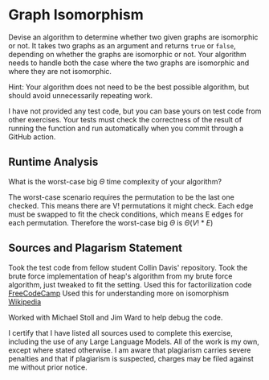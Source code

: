 # Graph Isomorphism

Devise an algorithm to determine whether two given graphs are isomorphic or not.
It takes two graphs as an argument and returns `true` or `false`, depending on
whether the graphs are isomorphic or not. Your algorithm needs to handle both
the case where the two graphs are isomorphic and where they are not isomorphic.

Hint: Your algorithm does not need to be the best possible algorithm, but should
avoid unnecessarily repeating work.

I have not provided any test code, but you can base yours on test code from
other exercises. Your tests must check the correctness of the result of running
the function and run automatically when you commit through a GitHub action.

## Runtime Analysis

What is the worst-case big $\Theta$ time complexity of your algorithm?

The worst-case scenario requires the permutation to be the last one checked. This means there are V! permutations it might check.
Each edge must be swapped to fit the check conditions, which means E edges for each permutation.
Therefore the worst-case big $\Theta$ is $\Theta(V! * E)$

## Sources and Plagarism Statement

Took the test code from fellow student Collin Davis' repository.
Took the brute force implementation of heap's algorithm from my brute force algorithm, just tweaked to fit the setting.
Used this for factorilization code [FreeCodeCamp](https://www.freecodecamp.org/news/how-to-factorialize-a-number-in-javascript-9263c89a4b38/)
Used this for understanding more on isomorphism [Wikipedia](https://en.wikipedia.org/wiki/Graph_isomorphism)

Worked with Michael Stoll and Jim Ward to help debug the code.

I certify that I have listed all sources used to complete this exercise, including the use of any Large Language Models. All of the work is my own, except where stated otherwise. I am aware that plagiarism carries severe penalties and that if plagiarism is suspected, charges may be filed against me without prior notice.
